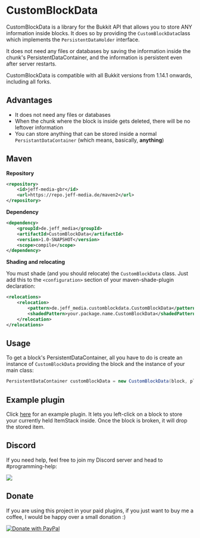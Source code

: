 # CustomBlockData

CustomBlockData is a library for the Bukkit API that allows you to store ANY information inside blocks.
It does so by providing the `CustomBlockData`class which implements the `PersistentDataHolder` interface.

It does not need any files or databases by saving the information inside the chunk's PersistentDataContainer, and the information is persistent even after server restarts.

CustomBlockData is compatible with all Bukkit versions from 1.14.1 onwards, including all forks.

## Advantages

- It does not need any files or databases
- When the chunk where the block is inside gets deleted, there will be no leftover information
- You can store anything that can be stored inside a normal `PersistantDataContainer` (which means, basically, **anything**)

## Maven

**Repository**

```xml
<repository>
    <id>jeff-media-gbr</id>
    <url>https://repo.jeff-media.de/maven2</url>
</repository>
```

**Dependency**
```xml
<dependency>
    <groupId>de.jeff_media</groupId>
    <artifactId>CustomBlockData</artifactId>
    <version>1.0-SNAPSHOT</version>
    <scope>compile</scope>
</dependency>
```

**Shading and relocating**

You must shade (and you should relocate) the `CustomBlockData` class. Just add this to
the `<configuration>` section of your maven-shade-plugin declaration:

```xml
<relocations>
    <relocation>
        <pattern>de.jeff_media.customblockdata.CustomBlockData</pattern>
        <shadedPattern>your.package.name.CustomBlockData</shadedPattern>
    </relocation>
</relocations>
```

## Usage

To get a block's PersistentDataContainer, all you have to do is create an instance of `CustomBlockData` providing the block and
the instance of your main class:

```java
PersistentDataContainer customBlockData = new CustomBlockData(block, plugin);
```

## Example plugin

Click [here](https://github.com/JEFF-Media-GbR/CustomBlockData-Example) for an example plugin.
It lets you left-click on a block to store your currently held ItemStack inside. Once the block is broken,
it will drop the stored item.

## Discord

If you need help, feel free to join my Discord server and head to #programming-help:

<a href="https://discord.jeff-media.de"><img src="https://api.jeff-media.de/img/discord1.png"></a>

## Donate

If you are using this project in your paid plugins, if you just want to buy me a coffee, I would be happy over a small donation :)

<a href="https://paypal.me/mfnalex"><img src="https://www.paypalobjects.com/en_US/DK/i/btn/btn_donateCC_LG.gif" border="0" name="submit" title="PayPal - The safer, easier way to pay online!" alt="Donate with PayPal" /></a>

